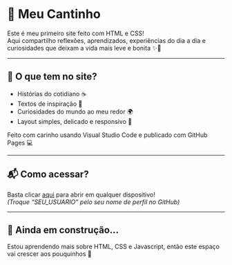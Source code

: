 # 🌸 Meu Cantinho

Este é meu primeiro site feito com HTML e CSS!  
Aqui compartilho reflexões, aprendizados, experiências do dia a dia e curiosidades que deixam a vida mais leve e bonita ✨💖

---

## 📄 O que tem no site?

- Histórias do cotidiano ☕
- Textos de inspiração 💭
- Curiosidades do mundo ao meu redor 🌍
- Layout simples, delicado e responsivo 🎀

Feito com carinho usando Visual Studio Code e publicado com GitHub Pages 💻

---

## 📬 Como acessar?

Basta clicar [aqui](https://SEU_USUARIO.github.io/meu-site) para abrir em qualquer dispositivo!  
*(Troque “SEU_USUARIO” pelo seu nome de perfil no GitHub)*

---

## 🐣 Ainda em construção...

Estou aprendendo mais sobre HTML, CSS e Javascript, então este espaço vai crescer aos pouquinhos 🌱
